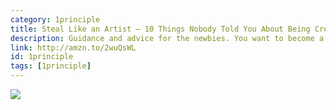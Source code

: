 ```yaml
---
category: 1principle
title: Steal Like an Artist — 10 Things Nobody Told You About Being Creative
description: Guidance and advice for the newbies. You want to become a creative person? Start to look within your own self.
link: http://amzn.to/2wuQsWL
id: 1principle
tags: [1principle]
---
```

<a target="_blank"  href="https://www.amazon.com/gp/product/0761169253/ref=as_li_tl?ie=UTF8&camp=1789&creative=9325&creativeASIN=0761169253&linkCode=as2&tag=compassofdesi-20&linkId=4ffdcddbf5cc3ba92a05e953a12de56c"><img border="0" src="//ws-na.amazon-adsystem.com/widgets/q?_encoding=UTF8&MarketPlace=US&ASIN=0761169253&ServiceVersion=20070822&ID=AsinImage&WS=1&Format=_SL250_&tag=compassofdesi-20" ></a><img src="//ir-na.amazon-adsystem.com/e/ir?t=compassofdesi-20&l=am2&o=1&a=0761169253" width="1" height="1" border="0" alt="" style="border:none !important; margin:0px !important;" />
